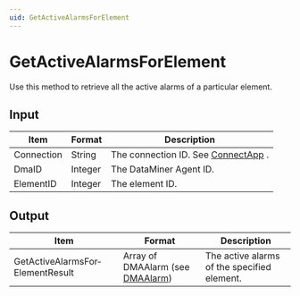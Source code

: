 ```yaml
---
uid: GetActiveAlarmsForElement
---
```


# GetActiveAlarmsForElement

Use this method to retrieve all the active alarms of a particular element.

## Input

| Item       | Format  | Description                                          |
|------------|---------|------------------------------------------------------|
| Connection | String  | The connection ID. See [ConnectApp](xref:ConnectApp) . |
| DmaID      | Integer | The DataMiner Agent ID.                              |
| ElementID  | Integer | The element ID.                                      |

## Output

| Item                             | Format                                                                   | Description                                 |
|----------------------------------|--------------------------------------------------------------------------|---------------------------------------------|
| GetActiveAlarmsFor­ElementResult | Array of DMAAlarm (see [DMAAlarm](xref:DMAAlarm)) | The active alarms of the specified element. |

